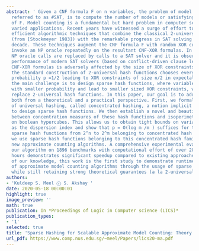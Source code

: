 ```yaml
---
abstract: ' Given a CNF formula F on n variables, the problem of model counting, also
  referred to as #SAT, is to compute the number of models or satisfying assignments
  of F. Model counting is a fundamental but hard problem in computer science with
  varied applications. Recent years have witnessed a surge of effort towards developing
  efficient algorithmic techniques that combine the classical 2-universal hashing
  (from [Stockmeyer 1983]) with the remarkable progress in SAT solving over the past
  decade. These techniques augment the CNF formula F with random XOR constraints and
  invoke an NP oracle repeatedly on the resultant CNF-XOR formulas. In practice, the
  NP oracle calls are replaced by calls to a SAT solver and it is observed that runtime
  performance of modern SAT solvers (based on conflict-driven clause learning) on
  CNF-XOR formulas is adversely affected by the size of XOR constraints. However,
  the standard construction of 2-universal hash functions chooses every variable with
  probability p =1/2 leading to XOR constraints of size n/2 in expectation. Consequently,
  the main challenge is to design sparse hash functions, where variables can be chosen
  with smaller probability and lead to smaller sized XOR constraints, which can then
  replace 2-universal hash functions. In this paper, our goal is to address this challenge
  both from a theoretical and a practical perspective. First, we formalize a relaxation
  of universal hashing, called concentrated hashing, a notion implicit in prior works
  to design sparse hash functions. We then establish a novel and beautiful connection
  between concentration measures of these hash functions and isoperimetric inequalities
  on boolean hypercubes. This allows us to obtain tight bounds on variance as well
  as the dispersion index and show that p = O(log m /m ) suffices for the design of
  sparse hash functions from 2^n to 2^m belonging to concentrated hash family. Finally,
  we use sparse hash functions belonging to this concentrated hash family to develop
  new approximate counting algorithms. A comprehensive experimental evaluation of
  our algorithm on 1896 benchmarks with computational effort of over 20,000 computational
  hours demonstrates significant speedup compared to existing approaches. To the best
  of our knowledge, this work is the first study to demonstrate runtime improvement
  of approximate model counting algorithms through the usage of sparse hash functions,
  while still retaining strong theoretical guarantees (a la 2-universal hash functions). '
authors:
- 'Kuldeep S. Meel ⓡ S. Akshay '
date: 2020-05-18 00:00:01
highlight: true
image_preview: ''
math: true
publication: In *Proceedings of Logic in Computer science (LICS)*
publication_types:
- '1'
selected: true
title: 'Sparse Hashing for Scalable Approximate Model Counting: Theory and Practice'
url_pdf: https://www.comp.nus.edu.sg/~meel/Papers/lics20-ma.pdf
---
```


